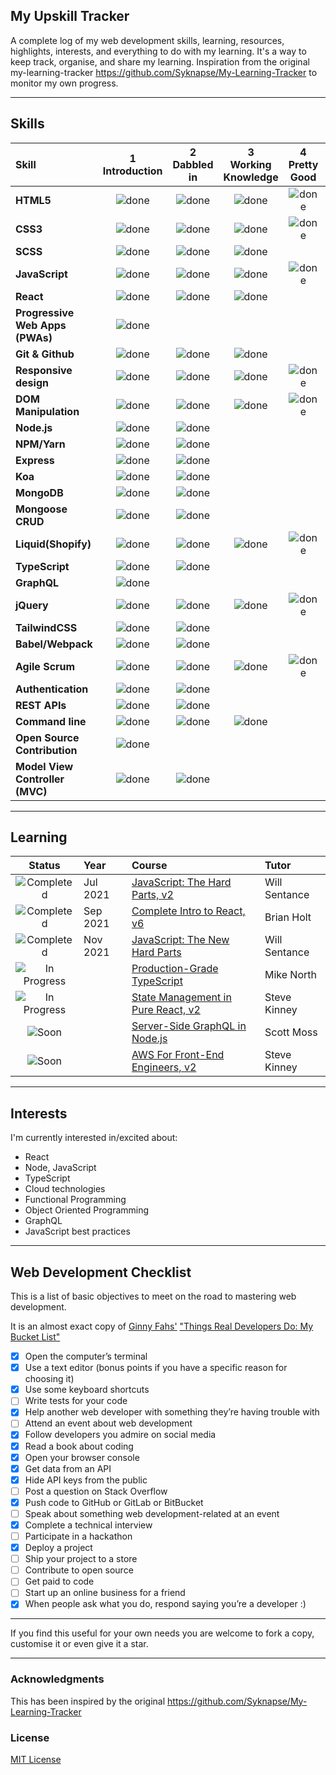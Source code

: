 ## My Upskill Tracker 

A complete log of my web development skills, learning, resources, highlights, interests, and everything to do with my learning. It's a way to keep track, organise, and share my learning. Inspiration from the original my-learning-tracker https://github.com/Syknapse/My-Learning-Tracker to monitor my own progress.


----

## Skills

[done]: https://user-images.githubusercontent.com/29199184/32275438-8385f5c0-bf0b-11e7-9406-42265f71e2bd.png "Done"

|               Skill              | 1<br>Introduction | 2<br>Dabbled in | 3<br>Working Knowledge     | 4<br>Pretty Good | 5<br>Confident |
|:-------------------------------- |:-----------------:|:---------------:|:--------------------------:|:----------------:|:--------------:|
|**HTML5**                         | ![done][done]     | ![done][done]   | ![done][done]              | ![done][done]    | ![done][done]  |
|**CSS3**                          | ![done][done]     | ![done][done]   | ![done][done]              | ![done][done]    | ![done][done]  |
|**SCSS**                          | ![done][done]     | ![done][done]   | ![done][done]              |                  |                |
|**JavaScript**                    | ![done][done]     | ![done][done]   | ![done][done]              | ![done][done]    |                |
|**React**                         | ![done][done]     | ![done][done]   | ![done][done]              |                  |                |
|**Progressive Web Apps (PWAs)**   | ![done][done]     |                 |                            |                  |                |
|**Git & Github**                  | ![done][done]     | ![done][done]   | ![done][done]              |                  |                |
|**Responsive design**             | ![done][done]     | ![done][done]   | ![done][done]              | ![done][done]    |                |
|**DOM Manipulation**              | ![done][done]     | ![done][done]   | ![done][done]              | ![done][done]    |                |
|**Node.js**                       | ![done][done]     | ![done][done]   |                            |                  |                |
|**NPM/Yarn**                      | ![done][done]     | ![done][done]   |                            |                  |                |
|**Express**                       | ![done][done]     | ![done][done]   |                            |                  |                |
|**Koa**                           | ![done][done]     | ![done][done]   |                            |                  |                |
|**MongoDB**                       | ![done][done]     | ![done][done]   |                            |                  |                |
|**Mongoose CRUD**                 | ![done][done]     | ![done][done]   |                            |                  |                |
|**Liquid(Shopify)**               | ![done][done]     | ![done][done]   | ![done][done]              | ![done][done]    |                |
|**TypeScript**                    | ![done][done]     | ![done][done]   |                            |                  |                |
|**GraphQL**                       | ![done][done]     |                 |                            |                  |                |
|**jQuery**                        | ![done][done]     | ![done][done]   | ![done][done]              | ![done][done]    |                |
|**TailwindCSS**                   | ![done][done]     | ![done][done]   |                            |                  |                |
|**Babel/Webpack**                 | ![done][done]     | ![done][done]   |                            |                  |                |
|**Agile Scrum**                   | ![done][done]     | ![done][done]   | ![done][done]              | ![done][done]    | ![done][done]  |
|**Authentication**                | ![done][done]     | ![done][done]   |                            |                  |                |
|**REST APIs**                     | ![done][done]     | ![done][done]   |                            |                  |                |
|**Command line**                  | ![done][done]     | ![done][done]   | ![done][done]              |                  |                |
|**Open Source Contribution**      | ![done][done]     |                 |                            |                  |                |
|**Model View Controller (MVC)**   | ![done][done]     | ![done][done]   |                            |                  |                |

----

## Learning

[//]: # (Status images)

[Completed]: https://user-images.githubusercontent.com/29199184/32275438-8385f5c0-bf0b-11e7-9406-42265f71e2bd.png "Completed"
[In Progress]: https://user-images.githubusercontent.com/29199184/34462881-7305ddac-ee4d-11e7-9b57-589424820da4.png "In Progress"
[Soon]: https://user-images.githubusercontent.com/29199184/34462916-d5c37bd4-ee4d-11e7-9f4a-d57f2243281b.png "Soon"

|            Status           |   Year   | Course                                                          |                Tutor                        |
|:---------------------------:|:---------|:----------------------------------------------------------------|:---------------------------                 |
| ![Completed][Completed]     | Jul 2021 | [JavaScript: The Hard Parts, v2]                                | Will Sentance                               |
| ![Completed][Completed]     | Sep 2021 | [Complete Intro to React, v6]                                   | Brian Holt                                  |
| ![Completed][Completed]     | Nov 2021 | [JavaScript: The New Hard Parts]                                | Will Sentance                               |
| ![In Progress][In Progress] |          | [Production-Grade TypeScript]                                   | Mike North                                  |
| ![In Progress][In Progress] |          | [State Management in Pure React, v2]                            | Steve Kinney                                |
| ![Soon][Soon]               |          | [Server-Side GraphQL in Node.js]                                | Scott Moss                                  |
| ![Soon][Soon]               |          | [AWS For Front-End Engineers, v2]                               | Steve Kinney                                |

[//]: # (Reference links to courses)

[JavaScript: The Hard Parts, v2]: https://frontendmasters.com/courses/javascript-hard-parts-v2/
[Complete Intro to React, v6]: https://frontendmasters.com/courses/complete-react-v6/
[JavaScript: The New Hard Parts]: https://frontendmasters.com/courses/javascript-new-hard-parts/
[Production-Grade TypeScript]: https://frontendmasters.com/courses/production-typescript/
[State Management in Pure React, v2]: https://frontendmasters.com/courses/pure-react-state/
[Server-Side GraphQL in Node.js]: https://frontendmasters.com/courses/server-graphql-nodejs/
[AWS For Front-End Engineers, v2]: https://frontendmasters.com/courses/aws-v2/


----

## Interests

I'm currently interested in/excited about:

+ React
+ Node, JavaScript
+ TypeScript
+ Cloud technologies
+ Functional Programming
+ Object Oriented Programming
+ GraphQL
+ JavaScript best practices

----

## Web Development Checklist

This is a list of basic objectives to meet on the road to mastering web development.

It is an almost exact copy of [Ginny Fahs'](https://twitter.com/ginnyfahs) ["Things Real Developers Do: My Bucket List"](https://blog.prototypr.io/wondering-if-youre-a-real-developer-yet-try-making-a-bucket-list-281275482155)


* [x] Open the computer’s terminal
* [x] Use a text editor (bonus points if you have a specific reason for choosing it)
* [x] Use some keyboard shortcuts
* [ ] Write tests for your code
* [x] Help another web developer with something they’re having trouble with
* [ ] Attend an event about web development
* [x] Follow developers you admire on social media
* [x] Read a book about coding
* [x] Open your browser console
* [x] Get data from an API
* [x] Hide API keys from the public
* [ ] Post a question on Stack Overflow
* [x] Push code to GitHub or GitLab or BitBucket
* [ ] Speak about something web development-related at an event
* [x] Complete a technical interview
* [ ] Participate in a hackathon
* [x] Deploy a project
* [ ] Ship your project to a store
* [ ] Contribute to open source
* [ ] Get paid to code
* [ ] Start up an online business for a friend
* [x] When people ask what you do, respond saying you’re a developer :)

----

If you find this useful for your own needs you are welcome to fork a copy, customise it or even give it a star.

----

### Acknowledgments

This has been inspired by the original https://github.com/Syknapse/My-Learning-Tracker 

### License

[MIT License](https://github.com/Syknapse/My-Learning-Tracker/blob/master/LICENSE)
